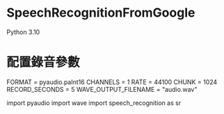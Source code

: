 # SpeechRecognitionFromGoogle

Python 3.10
# 配置錄音參數
FORMAT = pyaudio.paInt16
CHANNELS = 1
RATE = 44100
CHUNK = 1024
RECORD_SECONDS = 5
WAVE_OUTPUT_FILENAME = "audio.wav"

import pyaudio
import wave
import speech_recognition as sr
